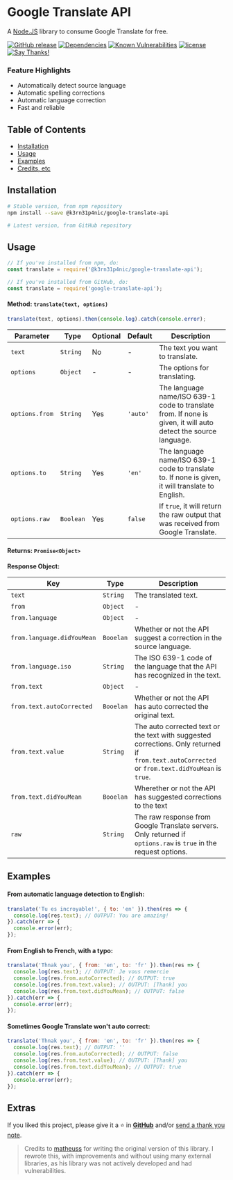 # Google Translate API
A [Node.JS](https://nodejs.org) library to consume Google Translate for free.

[![GitHub release](https://img.shields.io/github/release/k3rn31p4nic/google-translate-api.svg?style=flat)](https://github.com/k3rn31p4nic/google-translate-api/releases)
[![Dependencies](https://david-dm.org/k3rn31p4nic/google-translate-api.svg)](https://david-dm.org/k3rn31p4nic/google-translate-api)
[![Known Vulnerabilities](https://snyk.io/test/github/k3rn31p4nic/google-translate-api/badge.svg?targetFile=package.json)](https://snyk.io/test/github/k3rn31p4nic/google-translate-api?targetFile=package.json)
[![license](https://img.shields.io/github/license/k3rn31p4nic/google-translate-api.svg)](LICENSE)
[![Say Thanks!](https://img.shields.io/badge/Say%20Thanks-!-1EAEDB.svg)](https://saythanks.io/to/k3rn31p4nic)

### Feature Highlights
* Automatically detect source language
* Automatic spelling corrections
* Automatic language correction
* Fast and reliable

## Table of Contents
* [Installation](#installation)
* [Usage](#usage)
* [Examples](#examples)
* [Credits, etc](#extras)

## Installation
```bash
# Stable version, from npm repository
npm install --save @k3rn31p4nic/google-translate-api

# Latest version, from GitHub repository
```

## Usage
```js
// If you've installed from npm, do:
const translate = require('@k3rn31p4nic/google-translate-api');

// If you've installed from GitHub, do:
const translate = require('google-translate-api');
```

#### Method: `translate(text, options)`
```js
translate(text, options).then(console.log).catch(console.error);
```
| Parameter | Type | Optional | Default | Description |
|-|-|-|-|-|
| `text` | `String` | No | - | The text you want to translate. |
| `options` | `Object` | - | - | The options for translating. |
| `options.from` | `String` | Yes | `'auto'` | The language name/ISO 639-1 code to translate from. If none is given, it will auto detect the source language. |
| `options.to` | `String` | Yes | `'en'` | The language name/ISO 639-1 code to translate to. If none is given, it will translate to English. |
| `options.raw` | `Boolean` | Yes | `false` | If `true`, it will return the raw output that was received from Google Translate. |

#### Returns: `Promise<Object>`
**Response Object:**

| Key | Type | Description |
|-|-|-|
| `text` | `String` | The translated text. |
| `from` | `Object` | - |
| `from.language` | `Object` | - |
| `from.language.didYouMean` | `Booelan` | Whether or not the API suggest a correction in the source language. |
| `from.language.iso` | `String` | The ISO 639-1 code of the language that the API has recognized in the text. |
| `from.text` | `Object` | - |
| `from.text.autoCorrected` | `Booelan` | Whether or not the API has auto corrected the original text. |
| `from.text.value` | `String` | The auto corrected text or the text with suggested corrections. Only returned if `from.text.autoCorrected` or `from.text.didYouMean` is `true`. |
| `from.text.didYouMean` | `Booelan` | Wherether or not the API has suggested corrections to the text |
| `raw` | `String` | The raw response from Google Translate servers. Only returned if `options.raw` is `true` in the request options. |


## Examples
#### From automatic language detection to English:
```js
translate('Tu es incroyable!', { to: 'en' }).then(res => {
  console.log(res.text); // OUTPUT: You are amazing!
}).catch(err => {
  console.error(err);
});
```

#### From English to French, with a typo:
```js
translate('Thnak you', { from: 'en', to: 'fr' }).then(res => {
  console.log(res.text); // OUTPUT: Je vous remercie
  console.log(res.from.autoCorrected); // OUTPUT: true
  console.log(res.from.text.value); // OUTPUT: [Thank] you
  console.log(res.from.text.didYouMean); // OUTPUT: false
}).catch(err => {
  console.error(err);
});
```

#### Sometimes Google Translate won't auto correct:
```js
translate('Thnak you', { from: 'en', to: 'fr' }).then(res => {
  console.log(res.text); // OUTPUT: ''
  console.log(res.from.autoCorrected); // OUTPUT: false
  console.log(res.from.text.value); // OUTPUT: [Thank] you
  console.log(res.from.text.didYouMean); // OUTPUT: true
}).catch(err => {
  console.error(err);
});
```

## Extras
If you liked this project, please give it a ⭐ in [**GitHub**](https://github.com/k3rn31p4nic/google-translate-api) and/or [send a thank you note](https://saythanks.io/to/k3rn31p4nic).

> Credits to [matheuss](https://github.com/matheuss) for writing the original version of this library. I rewrote this, with improvements and without using many external libraries, as his library was not actively developed and had vulnerabilities.
